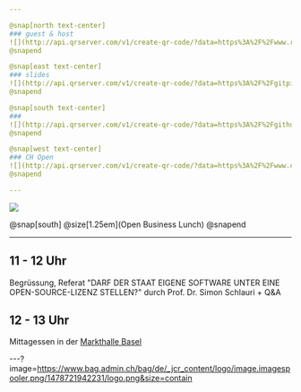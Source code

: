 ```yaml
---

@snap[north text-center]
### guest & host
![](http://api.qrserver.com/v1/create-qr-code/?data=https%3A%2F%2Fwww.ronzani-schlauri.com&size=250x250&ecc=L)
@snapend

@snap[east text-center]
### slides
![](http://api.qrserver.com/v1/create-qr-code/?data=https%3A%2F%2Fgitpitch.com%2Fbaloise%2Fopen-source%2Fmaster%3Fp%3Ddocs%2Fslides%2Fch-open-obl-2020-08&size=250x250&ecc=L)
@snapend

@snap[south text-center]
### 
![](http://api.qrserver.com/v1/create-qr-code/?data=https%3A%2F%2Fgithub.com%2Fbaloise&size=250x250&ecc=L)
@snapend

@snap[west text-center]
### CH Open
![](http://api.qrserver.com/v1/create-qr-code/?data=https%3A%2F%2Fwww.ch-open.ch%2Fch-open-business-events%2Fch-open-business-lunch%2Fdarf-der-staat-eigene-software-unter-eine-open-source-lizenz-stellen%2F&size=250x250&ecc=L)
@snapend

---
```


![](https://www.ch-open.ch/wp-content/uploads/2019/04/logo_chopen_web_big-1.png)

@snap[south]
@size[1.25em](Open Business Lunch)
@snapend

---

## 11 - 12 Uhr
Begrüssung, Referat "DARF DER STAAT EIGENE SOFTWARE UNTER EINE OPEN-SOURCE-LIZENZ STELLEN?" durch Prof. Dr. Simon Schlauri + Q&A

## 12 - 13 Uhr
Mittagessen in der [Markthalle Basel](https://routing.openstreetmap.de/?z=18&center=47.548963%2C7.591531&loc=47.549581%2C7.592935&loc=47.549355%2C7.587900&hl=de&alt=0&srv=2)

---?image=https://www.bag.admin.ch/bag/de/_jcr_content/logo/image.imagespooler.png/1478721942231/logo.png&size=contain
